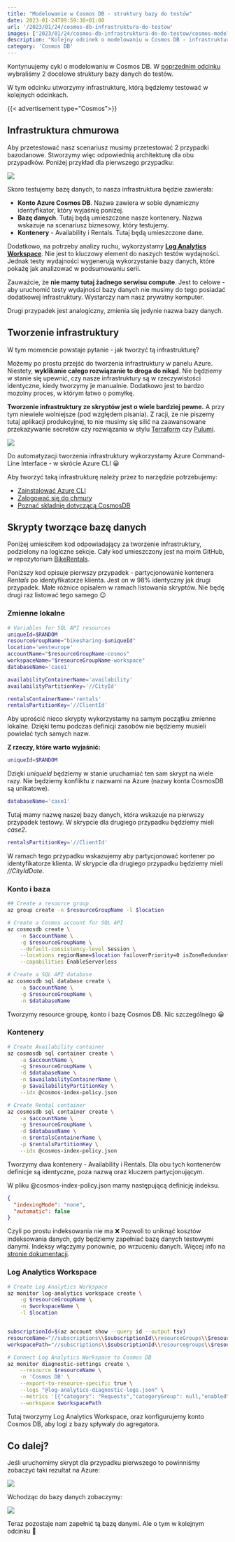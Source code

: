 ```yaml
---
title: "Modelowanie w Cosmos DB - struktury bazy do testów"
date: 2023-01-24T09:59:30+01:00
url: '/2023/01/24/cosmos-db-infrastruktura-do-testow'
images: ['2023/01/24/cosmos-db-infrastruktura-do-do-testow/cosmos-modeling.jpg']
description: "Kolejny odcinek o modelowaniu w Cosmos DB - infrastruktura do testów"
category: 'Cosmos DB'
---
```


Kontynuujemy cykl o modelowaniu w Cosmos DB. W [poprzednim odcinku](/2022/12/14/cosmos-db-struktury-bazy-do-testów/) wybraliśmy 2 docelowe struktury bazy danych do testów.

W tym odcinku utworzymy infrastrukturę, którą będziemy testować w kolejnych odcinkach.

{{< advertisement type="Cosmos">}}

## Infrastruktura chmurowa

Aby przetestować nasz scenariusz musimy przetestować 2 przypadki bazodanowe. Stworzymy więc odpowiednią architekturę dla obu przypadków. Poniżej przykład dla pierwszego przypadku:

[![](infrastructure.jpg)](infrastructure.jpg)

Skoro testujemy bazę danych, to nasza infrastruktura będzie zawierała:

- **Konto Azure Cosmos DB**. Nazwa zawiera w sobie dynamiczny identyfikator, który wyjaśnię poniżej. 
- **Bazę danych**. Tutaj będą umieszczone nasze kontenery. Nazwa wskazuje na scenariusz biznesowy, który testujemy.
- **Kontenery** - Availability i Rentals. Tutaj będą umieszczone dane.

Dodatkowo, na potrzeby analizy ruchu, wykorzystamy [**Log Analytics Workspace**](https://learn.microsoft.com/en-us/azure/azure-monitor/logs/quick-create-workspace?tabs=azure-portal). Nie jest to kluczowy element do naszych testów wydajności. Jednak testy wydajności wygenerują wykorzystanie bazy danych, które pokażę jak analizować w podsumowaniu serii. 

Zauważcie, że **nie mamy tutaj żadnego serwisu compute**. Jest to celowe - aby uruchomić testy wydajności bazy danych nie musimy do tego posiadać dodatkowej infrastruktury. Wystarczy nam nasz prywatny komputer.

Drugi przypadek jest analogiczny, zmienia się jedynie nazwa bazy danych.

## Tworzenie infrastruktury

W tym momencie powstaje pytanie - jak tworzyć tą infrastrukturę?

Możemy po prostu przejść do tworzenia infrastruktury w panelu Azure. Niestety, **wyklikanie całego rozwiązanie to droga do nikąd**. Nie będziemy w stanie się upewnić, czy nasze infrastruktury są w rzeczywistości identyczne, kiedy tworzymy je manualnie. Dodatkowo jest to bardzo mozolny proces, w którym łatwo o pomyłkę.

**Tworzenie infrastruktury ze skryptów jest o wiele bardziej pewne.** A przy tym niewiele wolniejsze (pod względem pisania). Z racji, że nie piszemy tutaj aplikacji produkcyjnej, to nie musimy się silić na zaawansowane przekazywanie secretów czy rozwiązania w stylu [Terraform](https://www.terraform.io/) czy [Pulumi](https://www.pulumi.com/).

![](azcli.png)

Do automatyzacji tworzenia infrastruktury wykorzystamy Azure Command-Line Interface - w skrócie Azure CLI 😀

Aby tworzyć taką infrastrukturę należy przez to narzędzie potrzebujemy:

- [Zainstalować Azure CLI](https://learn.microsoft.com/en-us/cli/azure/install-azure-cli)
- [Zalogować się do chmury](https://learn.microsoft.com/en-us/cli/azure/authenticate-azure-cli)
- [Poznać składnię dotyczącą CosmosDB](https://learn.microsoft.com/en-us/cli/azure/cosmosdb?view=azure-cli-latest) 

## Skrypty tworzące bazę danych

Poniżej umieściłem kod odpowiadający za tworzenie infrastruktury, podzielony na logiczne sekcje. Cały kod umieszczony jest na moim GitHub, w repozytorium [BikeRentals](https://github.com/rmaziarka/BikeSharing/tree/master/BikeSharing.Infrastructure).

Poniższy kod opisuje pierwszy przypadek - partycjonowanie kontenera _Rentals_ po identyfikatorze klienta. Jest on w 98% identyczny jak drugi przypadek. Małe różnice opisałem w ramach listowania skryptów. Nie będę drugi raz listować tego samego 😉  

### Zmienne lokalne

```sh
# Variables for SQL API resources
uniqueId=$RANDOM
resourceGroupName="bikesharing-$uniqueId"
location='westeurope'
accountName="$resourceGroupName-cosmos"
workspaceName="$resourceGroupName-workspace"
databaseName='case1'

availabilityContainerName='availability'
availabilityPartitionKey='//CityId'

rentalsContainerName='rentals'
rentalsPartitionKey='//ClientId'
```

Aby uprościć nieco skrypty wykorzystamy na samym początku zmienne lokalne. Dzięki temu podczas definicji zasobów nie będziemy musieli powielać tych samych nazw.

**Z rzeczy, które warto wyjaśnić:**

```sh
uniqueId=$RANDOM
```
Dzięki _uniqueId_ będziemy w stanie uruchamiać ten sam skrypt na wiele razy. Nie będziemy konfliktu z nazwami na Azure (nazwy konta CosmosDB są unikatowe).

```sh
databaseName='case1'
```
Tutaj mamy nazwę naszej bazy danych, która wskazuje na pierwszy przypadek testowy. W skrypcie dla drugiego przypadku będziemy mieli _case2_.

```sh
rentalsPartitionKey='//ClientId'
```
W ramach tego przypadku wskazujemy aby partycjonować kontener po identyfikatorze klienta. W skrypcie dla drugiego przypadku będziemy mieli _//CityIdDate_.


### Konto i baza


```sh
## Create a resource group
az group create -n $resourceGroupName -l $location

# Create a Cosmos account for SQL API
az cosmosdb create \
    -n $accountName \
    -g $resourceGroupName \
    --default-consistency-level Session \
    --locations regionName=$location failoverPriority=0 isZoneRedundant=False \
    --capabilities EnableServerless

# Create a SQL API database
az cosmosdb sql database create \
    -a $accountName \
    -g $resourceGroupName \
    -n $databaseName
```

Tworzymy resource groupę, konto i bazę Cosmos DB. Nic szczególnego 😀

### Kontenery

```sh
# Create Availability container
az cosmosdb sql container create \
    -a $accountName \
    -g $resourceGroupName \
    -d $databaseName \
    -n $availabilityContainerName \
    -p $availabilityPartitionKey \
    --idx @cosmos-index-policy.json

# Create Rental container
az cosmosdb sql container create \
    -a $accountName \
    -g $resourceGroupName \
    -d $databaseName \
    -n $rentalsContainerName \
    -p $rentalsPartitionKey \
    --idx @cosmos-index-policy.json
```

Tworzymy dwa kontenery - Availability i Rentals. Dla obu tych kontenerów definicje są identyczne, poza nazwą oraz kluczem partycjonującym.

W pliku @cosmos-index-policy.json mamy następującą definicję indeksu.
```json
{
  "indexingMode": "none",
  "automatic": false
}
```
Czyli po prostu indeksowania nie ma ❌ Pozwoli to uniknąć kosztów indeksowania danych, gdy będziemy zapełniać bazę danych testowymi danymi. Indeksy włączymy ponownie, po wrzuceniu danych. Więcej info na [stronie dokumentacji](https://learn.microsoft.com/en-us/azure/cosmos-db/index-policy#indexing-mode).

### Log Analytics Workspace

```sh
# Create Log Analytics Workspace
az monitor log-analytics workspace create \
    -g $resourceGroupName \
    -n $workspaceName \
    -l $location


subscriptionId=$(az account show --query id --output tsv)
resourceName="//subscriptions\\$subscriptionId\\resourceGroups\\$resourceGroupName\\providers\\Microsoft.DocumentDb\\databaseAccounts\\$accountName"
workspacePath="//subscriptions\\$subscriptionId\\resourcegroups\\$resourceGroupName\\providers\\microsoft.operationalinsights\\workspaces\\$workspaceName"

# Connect Log Analytics Workspace to Cosmos DB
az monitor diagnostic-settings create \
    --resource $resourceName \
    -n 'Cosmos DB' \
    --export-to-resource-specific true \
    --logs "@log-analytics-diagnostic-logs.json" \
    --metrics '[{"category": "Requests","categoryGroup": null,"enabled": true,"retentionPolicy": {"enabled": false,"days": 0}}]' \
    --workspace $workspacePath
```

Tutaj tworzymy Log Analytics Workspace, oraz konfigurujemy konto Cosmos DB, aby logi z bazy spływały do agregatora.

## Co dalej?

Jeśli uruchomimy skrypt dla przypadku pierwszego to powinniśmy zobaczyć taki rezultat na Azure:

[![](azure.png)](azure.png)

Wchodząc do bazy danych zobaczymy:

[![](azure2.png)](azure2.png)

Teraz pozostaje nam zapełnić tą bazę danymi. Ale o tym w kolejnym odcinku 🤩

